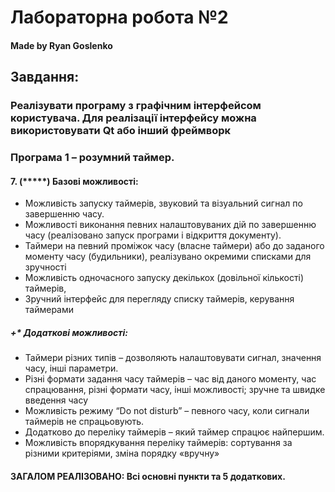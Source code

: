 # Лабораторна робота №2

#### Made by Ryan Goslenko

## Завдання:
### Реалізувати програму з графічним інтерфейсом користувача. Для реалізації інтерфейсу можна використовувати Qt або інший фреймворк
### Програма 1 – розумний таймер.
#### 7. (*****) Базові можливості:
- Можливість запуску таймерів, звуковий та візуальний сигнал по завершенню часу.
- Можливості виконання певних налаштовуваних дій по завершенню часу (реалізовано запуск програми і відкриття документу).
- Таймери на певний проміжок часу (власне таймери) або до заданого моменту часу (будильники), реалізувано окремими списками для зручності
- Можливість одночасного запуску декількох (довільної кількості) таймерів,
- Зручний інтерфейс для перегляду списку таймерів, керування таймерами


##### +* Додаткові можливості:
- Таймери різних типів – дозволяють налаштовувати сигнал, значення часу, інші параметри.
- Різні формати задання часу таймерів – час від даного моменту, час спрацювання, різні формати часу, інші можливості; зручне та швидке введення часу
- Можливість режиму “Do not disturb” – певного часу, коли сигнали таймерів не спрацьовують.
- Додатково до переліку таймерів – який таймер спрацює найпершим.
- Можливість впорядкування переліку таймерів: сортування за різними критеріями, зміна порядку «вручну»

#### ЗАГАЛОМ РЕАЛІЗОВАНО: Всі основні пункти та 5 додаткових.